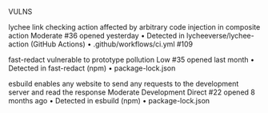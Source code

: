 VULNS


lychee link checking action affected by arbitrary code injection in composite action Moderate
#36 opened yesterday • Detected in lycheeverse/lychee-action (GitHub Actions) • .github/workflows/ci.yml
#109

fast-redact vulnerable to prototype pollution Low
#35 opened last month • Detected in fast-redact (npm) • package-lock.json

esbuild enables any website to send any requests to the development server and read the response Moderate Development Direct
#22 opened 8 months ago • Detected in esbuild (npm) • package-lock.json